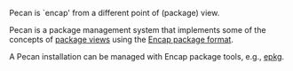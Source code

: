 Pecan is `encap' from a different point of (package) view.

Pecan is a package management system that implements some of the
concepts of [package views][1] using the [Encap package format][2].

A Pecan installation can be managed with Encap package tools, e.g.,
[epkg][3].

  [1]: http://www.netbsd.org/docs/software/pkgviews.pdf
  [2]: http://www.encap.org/specification.html
  [3]: http://www.encap.org/epkg/
